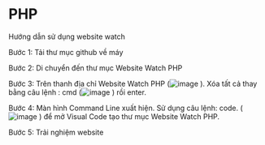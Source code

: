 # PHP
Hướng dẫn sử dụng website watch

Bước 1: Tải thư mục github về máy

Bước 2: Di chuyển đến thư mục Website Watch PHP

Bước 3: Trên thanh địa chỉ Website Watch PHP (![image](https://user-images.githubusercontent.com/84402319/199401779-2871a882-0d7f-4e7d-b143-a2ad25ad9c53.png)
). Xóa tất cả thay bằng câu lệnh : cmd (![image](https://user-images.githubusercontent.com/84402319/199401847-0cca0be4-5b71-468f-a099-40056e3d1d8f.png)
) rồi enter.

Bước 4: Màn hình Command Line  xuất hiện. Sử dụng câu lệnh: code. (![image](https://user-images.githubusercontent.com/84402319/199402173-3ae98118-c76d-4ba0-ba80-89fa358785fa.png)
)   để mở Visual Code tạo thư mục Website Watch PHP.

Bước 5: Trải nghiệm website 

